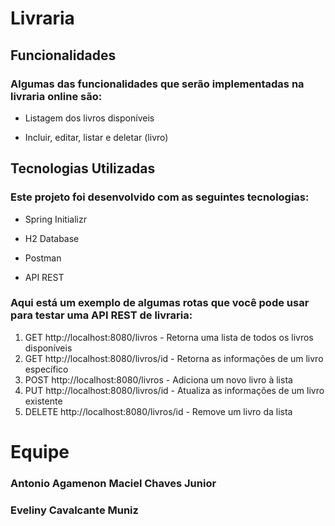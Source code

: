 # Livraria

## Funcionalidades

### Algumas das funcionalidades que serão implementadas na livraria online são:


* Listagem dos livros disponíveis
+ Incluir, editar, listar e deletar (livro)

## Tecnologias Utilizadas

### Este projeto foi desenvolvido com as seguintes tecnologias:

- Spring Initializr
* H2 Database
+ Postman
- API REST

### Aqui está um exemplo de algumas rotas que você pode usar para testar uma API REST de livraria:

1. GET http://localhost:8080/livros - Retorna uma lista de todos os livros disponíveis
2. GET http://localhost:8080/livros/id - Retorna as informações de um livro específico
3. POST http://localhost:8080/livros - Adiciona um novo livro à lista
4. PUT http://localhost:8080/livros/id - Atualiza as informações de um livro existente
5. DELETE http://localhost:8080/livros/id - Remove um livro da lista

# Equipe

### Antonio Agamenon Maciel Chaves Junior
### Eveliny Cavalcante Muniz

